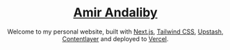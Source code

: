 <div align="center">
    <a href="https://amirandaliby"><h1 align="center">Amir Andaliby</h1></a>

Welcome to my personal website, built with [Next.js](https://nextjs.org/), [Tailwind CSS](https://tailwindcss.com/), [Upstash](https://upstash.com?ref=chronark.com), [Contentlayer](https://www.contentlayer.dev/) and deployed to [Vercel](https://vercel.com/).

</div>

<br/>